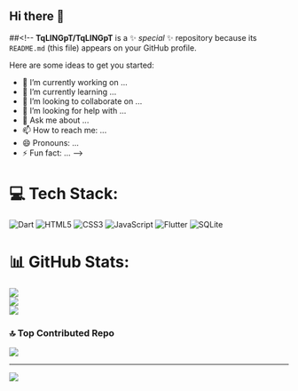 ## Hi there 👋

##<!--
**TqLINGpT/TqLINGpT** is a ✨ _special_ ✨ repository because its `README.md` (this file) appears on your GitHub profile.

Here are some ideas to get you started:

- 🔭 I’m currently working on ...
- 🌱 I’m currently learning ...
- 👯 I’m looking to collaborate on ...
- 🤔 I’m looking for help with ...
- 💬 Ask me about ...
- 📫 How to reach me: ...
- 😄 Pronouns: ...
- ⚡ Fun fact: ...
-->

# 💻 Tech Stack:
![Dart](https://img.shields.io/badge/dart-%230175C2.svg?style=for-the-badge&logo=dart&logoColor=white) ![HTML5](https://img.shields.io/badge/html5-%23E34F26.svg?style=for-the-badge&logo=html5&logoColor=white) ![CSS3](https://img.shields.io/badge/css3-%231572B6.svg?style=for-the-badge&logo=css3&logoColor=white) ![JavaScript](https://img.shields.io/badge/javascript-%23323330.svg?style=for-the-badge&logo=javascript&logoColor=%23F7DF1E) ![Flutter](https://img.shields.io/badge/Flutter-%2302569B.svg?style=for-the-badge&logo=Flutter&logoColor=white) ![SQLite](https://img.shields.io/badge/sqlite-%2307405e.svg?style=for-the-badge&logo=sqlite&logoColor=white)
# 📊 GitHub Stats:
![](https://github-readme-stats.vercel.app/api?username=TqLINGpT&theme=midnight-purple&hide_border=false&include_all_commits=false&count_private=false)<br/>
![](https://github-readme-streak-stats.herokuapp.com/?user=TqLINGpT&theme=midnight-purple&hide_border=false)<br/>
![](https://github-readme-stats.vercel.app/api/top-langs/?username=TqLINGpT&theme=midnight-purple&hide_border=false&include_all_commits=false&count_private=false&layout=compact)

### 🔝 Top Contributed Repo
![](https://github-contributor-stats.vercel.app/api?username=TqLINGpT&limit=5&theme=dark&combine_all_yearly_contributions=true)

---
[![](https://visitcount.itsvg.in/api?id=TqLINGpT&icon=5&color=0)](https://visitcount.itsvg.in)

<!-- Proudly created with GPRM ( https://gprm.itsvg.in ) -->
